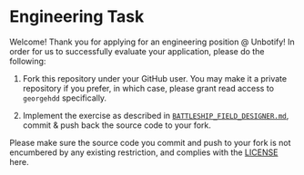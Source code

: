 # Engineering Task

Welcome! Thank you for applying for an engineering position @ Unbotify! In order for us to successfully evaluate your application, please do the following:

1. Fork this repository under your GitHub user. You may make it a private repository if you prefer, in which case, please grant read access to `georgehdd` specifically.

2. Implement the exercise as described in [`BATTLESHIP_FIELD_DESIGNER.md`](BATTLESHIP_FIELD_DESIGNER.md), commit & push back the source code to your fork.

Please make sure the source code you commit and push to your fork is not encumbered by any existing restriction, and complies with the [LICENSE](LICENSE) here.
